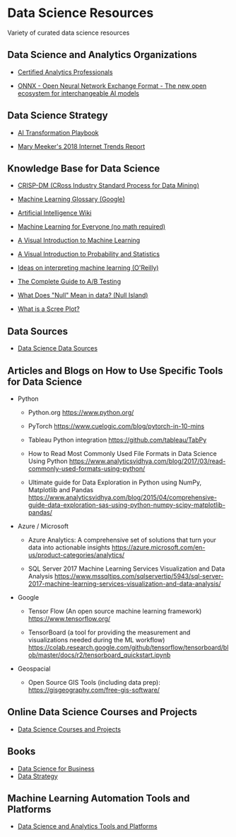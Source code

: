# Data Science Resources
Variety of curated data science resources

## Data Science and Analytics Organizations
- [Certified Analytics Professionals](https://www.certifiedanalytics.org/)

- [ONNX - Open Neural Network Exchange Format - The new open ecosystem for interchangeable AI models](https://onnx.ai/)

## Data Science Strategy
- [AI Transformation Playbook](https://landing.ai/ai-transformation-playbook/)

- [Mary Meeker's 2018 Internet Trends Report](https://www.recode.net/2018/5/30/17385116/mary-meeker-slides-internet-trends-code-conference-2018)

## Knowledge Base for Data Science
- [CRISP-DM (CRoss Industry Standard Process for Data Mining)](https://en.wikipedia.org/wiki/Cross-industry_standard_process_for_data_mining)

- [Machine Learning Glossary (Google)](https://developers.google.com/machine-learning/glossary/)

- [Artificial Intelligence Wiki](https://www.datarobot.com/wiki/)

- [Machine Learning for Everyone (no math required)](https://vas3k.com/blog/machine_learning/)

- [A Visual Introduction to Machine Learning](http://www.r2d3.us/)

- [A Visual Introduction to Probability and Statistics](https://seeing-theory.brown.edu/index.html#firstPage)

- [Ideas on interpreting machine learning (O'Reilly)](https://www.oreilly.com/ideas/ideas-on-interpreting-machine-learning)

- [The Complete Guide to A/B Testing](https://vwo.com/ab-testing/)

- [What Does "Null" Mean in data? (Null Island)](https://www.youtube.com/watch?v=bjvIpI-1w84)

- [What is a Scree Plot?](https://en.wikipedia.org/wiki/Scree_plot)

## Data Sources
- [Data Science Data Sources](https://github.com/tunlusoy/Data-Science-Data-Sources/blob/master/README.md)

## Articles and Blogs on How to Use Specific Tools for Data Science
- Python
  
  - Python.org
  https://www.python.org/
  
  - PyTorch
  https://www.cuelogic.com/blog/pytorch-in-10-mins
  
  - Tableau Python integration
  https://github.com/tableau/TabPy
  
  - How to Read Most Commonly Used File Formats in Data Science Using Python
  https://www.analyticsvidhya.com/blog/2017/03/read-commonly-used-formats-using-python/

  - Ultimate guide for Data Exploration in Python using NumPy, Matplotlib and Pandas
  https://www.analyticsvidhya.com/blog/2015/04/comprehensive-guide-data-exploration-sas-using-python-numpy-scipy-matplotlib-pandas/
  
- Azure / Microsoft
  
  - Azure Analytics: A comprehensive set of solutions that turn your data into actionable insights
  https://azure.microsoft.com/en-us/product-categories/analytics/
  
  - SQL Server 2017 Machine Learning Services Visualization and Data Analysis
  https://www.mssqltips.com/sqlservertip/5943/sql-server-2017-machine-learning-services-visualization-and-data-analysis/

- Google

  - Tensor Flow (An open source machine learning framework)
  https://www.tensorflow.org/
  
  - TensorBoard (a tool for providing the measurement and visualizations needed during the ML workflow)
  https://colab.research.google.com/github/tensorflow/tensorboard/blob/master/docs/r2/tensorboard_quickstart.ipynb

- Geospacial

  - Open Source GIS Tools (including data prep): https://gisgeography.com/free-gis-software/
  
## Online Data Science Courses and Projects
- [Data Science Courses and Projects](https://github.com/tunlusoy/Data-Science-Courses-and-Projects/blob/master/README.md)

## Books
- [Data Science for Business](https://www.amazon.com/Data-Science-Business-Data-Analytic-Thinking/dp/1449361323/)
- [Data Strategy](https://www.amazon.com/Data-Strategy-Profit-Analytics-Internet/dp/074947985X/)

## Machine Learning Automation Tools and Platforms
- [Data Science and Analytics Tools and Platforms](https://github.com/tunlusoy/Data-Science-Tools)



